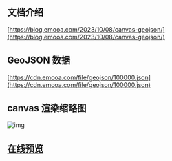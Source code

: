 ## 文档介绍
[https://blog.emooa.com/2023/10/08/canvas-geojson/](https://blog.emooa.com/2023/10/08/canvas-geojson/)

## GeoJSON 数据
[https://cdn.emooa.com/file/geojson/100000.json](https://cdn.emooa.com/file/geojson/100000.json)

## canvas 渲染缩略图
![img](https://blog.emooa.com/img/canvas-china-demo.png)

## [在线预览](https://huangfushan.github.io/canvas-geojson)


